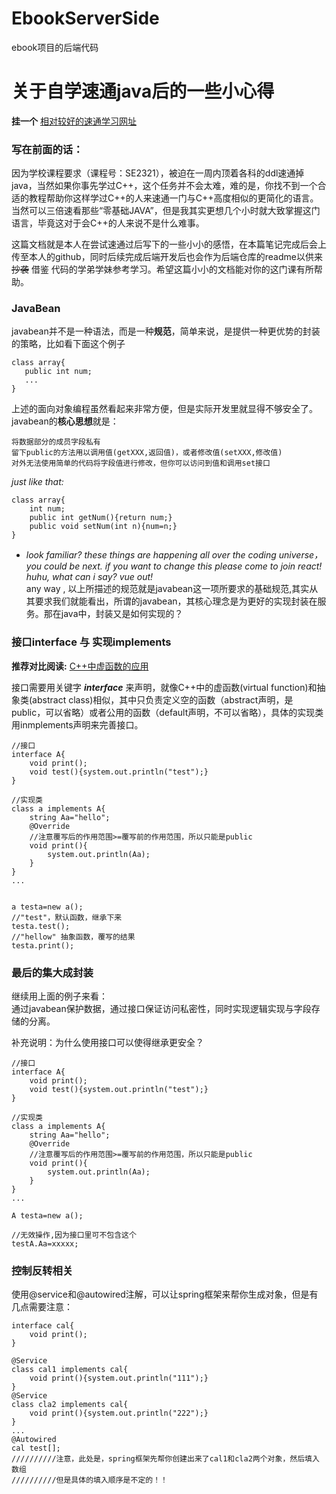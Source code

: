 # EbookServerSide
 ebook项目的后端代码
# 关于自学速通java后的一些小心得

**挂一个**    [相对较好的速通学习网址](https://www.bilibili.com/video/BV1ur4y1G7Dc?p=75&vd_source=ebf74c71bea99fa48cee422be6987633)  

### 写在前面的话：  
因为学校课程要求（课程号：SE2321），被迫在一周内顶着各科的ddl速通掉java，当然如果你事先学过C++，这个任务并不会太难，难的是，你找不到一个合适的教程帮助你这样学过C++的人来速通一门与C++高度相似的更简化的语言。当然可以三倍速看那些“零基础JAVA”，但是我其实更想几个小时就大致掌握这门语言，毕竟这对于会C++的人来说不是什么难事。         


这篇文档就是本人在尝试速通过后写下的一些小小的感悟，在本篇笔记完成后会上传至本人的github，同时后续完成后端开发后也会作为后端仓库的readme以供来~~抄袭~~ 借鉴 代码的学弟学妹参考学习。希望这篇小小的文档能对你的这门课有所帮助。




### JavaBean

javabean并不是一种语法，而是一种**规范**，简单来说，是提供一种更优势的封装的策略，比如看下面这个例子

```
class array{
   public int num;
   ...
}
```   
上述的面向对象编程虽然看起来非常方便，但是实际开发里就显得不够安全了。javabean的**核心思想**就是：

```
将数据部分的成员字段私有  
留下public的方法用以调用值(getXXX,返回值)，或者修改值(setXXX,修改值)
对外无法使用简单的代码将字段值进行修改，但你可以访问到值和调用set接口
```
*just like that:*
```
class array{
    int num;
    public int getNum(){return num;}
    public void setNum(int n){num=n;}
}
```

*   *look familiar? these things are happening all over the coding universe，you could be next. if you want to change this please come to join react! huhu, what can i say? vue out!*   
any way , 以上所描述的规范就是javabean这一项所要求的基础规范,其实从其要求我们就能看出，所谓的javabean，其核心理念是为更好的实现封装在服务。那在java中，封装又是如何实现的？


### 接口interface 与 实现implements

**推荐对比阅读:**      [C++中虚函数的应用](https://blog.csdn.net/weixin_43329614/article/details/89103574)   

接口需要用关键字 ***interface*** 来声明，就像C++中的虚函数(virtual function)和抽象类(abstract class)相似，其中只负责定义空的函数（abstract声明，是public，可以省略）或者公用的函数（default声明，不可以省略），具体的实现类用inmplements声明来完善接口。
```
//接口
interface A{
    void print();
    void test(){system.out.println("test");}
}

//实现类
class a implements A{
    string Aa="hello";
    @Override
    //注意覆写后的作用范围>=覆写前的作用范围，所以只能是public
    void print(){
        system.out.println(Aa);
    }
}
...


a testa=new a();
//"test"，默认函数，继承下来
testa.test();
//"hellow" 抽象函数，覆写的结果
testa.print();
```  

### 最后的集大成封装  
继续用上面的例子来看：  
通过javabean保护数据，通过接口保证访问私密性，同时实现逻辑实现与字段存储的分离。   



补充说明：为什么使用接口可以使得继承更安全？
```
//接口
interface A{
    void print();
    void test(){system.out.println("test");}
}

//实现类
class a implements A{
    string Aa="hello";
    @Override
    //注意覆写后的作用范围>=覆写前的作用范围，所以只能是public
    void print(){
        system.out.println(Aa);
    }
}
...

A testa=new a();

//无效操作,因为接口里可不包含这个
testA.Aa=xxxxx;

```     

### 控制反转相关  
使用@service和@autowired注解，可以让spring框架来帮你生成对象，但是有几点需要注意：

```
interface cal{
    void print();
}

@Service
class cal1 implements cal{
    void print(){system.out.println("111");}
}
@Service
class cla2 implements cal{
    void print(){system.out.println("222");}
}
...
@Autowired
cal test[];
//////////注意，此处是，spring框架先帮你创建出来了cal1和cla2两个对象，然后填入数组
//////////但是具体的填入顺序是不定的！！



```
